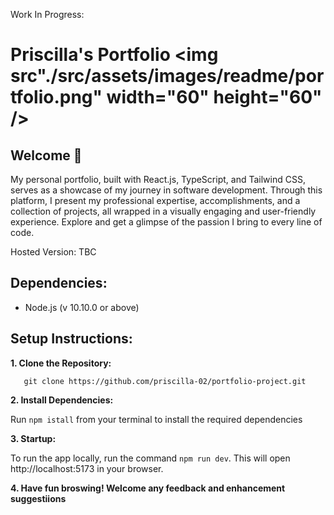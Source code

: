 Work In Progress:

# Priscilla's Portfolio <img src"./src/assets/images/readme/portfolio.png" width="60" height="60" />

## Welcome 👋

My personal portfolio, built with React.js, TypeScript, and Tailwind CSS, serves as a showcase of my journey in software development. Through this platform, I present my professional expertise, accomplishments, and a collection of projects, all wrapped in a visually engaging and user-friendly experience. Explore and get a glimpse of the passion I bring to every line of code.

Hosted Version: TBC

## Dependencies:

- Node.js (v 10.10.0 or above)

## Setup Instructions:

**1. Clone the Repository:**

```
   git clone https://github.com/priscilla-02/portfolio-project.git
```

**2. Install Dependencies:**

Run `npm istall` from your terminal to install the required dependencies

**3. Startup:**

To run the app locally, run the command `npm run dev`. This will open http://localhost:5173 in your browser.

**4. Have fun broswing! Welcome any feedback and enhancement suggestiions**
